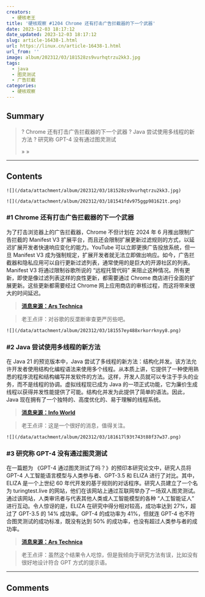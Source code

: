 ```yaml
---
creators:
  - 硬核老王
title: '硬核观察 #1204 Chrome 还有打击广告拦截器的下一个武器'
date: 2023-12-03 18:17:12
date_updated: 2023-12-03 18:17:12
slug: article-16438-1.html
url: https://linux.cn/article-16438-1.html
url_from: ''
image: album/202312/03/181528zs9vurhqtrzu2kk3.jpg
tags:
  - java
  - 图灵测试
  - 广告拦截
categories:
  - 硬核观察
---
```


## Summary

> ? Chrome 还有打击广告拦截器的下一个武器
> ? Java 尝试使用多线程的新方法
> ? 研究称 GPT-4 没有通过图灵测试
> 
> » 
> »

***

<!-- more -->

## Contents

`![](/data/attachment/album/202312/03/181528zs9vurhqtrzu2kk3.jpg)`

`![](/data/attachment/album/202312/03/181541fdv975ggp981621t.png)`

### #1 Chrome 还有打击广告拦截器的下一个武器

为了打击浏览器上的广告拦截器，Chrome 不但计划在 2024 年 6 月推出限制广告拦截的 Manifest V3 扩展平台，而且还会限制扩展更新过滤规则的方式，以延迟扩展开发者快速响应变化的能力。YouTube 可以立即更换广告投放系统，但一旦 Manifest V3 成为强制规定，扩展开发者就无法立即做出响应。如今，广告拦截器和隐私应用可以自行更新过滤列表，通常使用的是巨大的开源社区的列表。Manifest V3 将通过限制谷歌所说的 “远程托管代码” 来阻止这种情况。所有更新，即使是像过滤列表这样的良性更新，都需要通过 Chrome 商店进行全面的扩展更新。这些更新都需要经过 Chrome 网上应用商店的审核过程，而这将带来很大的时间延迟。

> 
> **[消息来源：Ars Technica](https://arstechnica.com/google/2023/12/chromes-next-weapon-in-the-war-on-ad-blockers-slower-extension-updates/)**
> 
> 
> 

> 
> 老王点评：对谷歌的反垄断审查更严厉些吧。
> 
> 
> 

`![](/data/attachment/album/202312/03/181557ey488xrkorrknyy8.png)`

### #2 Java 尝试使用多线程的新方法

在 Java 21 的预览版本中，Java 尝试了多线程的新方法：结构化并发。该方法允许开发者使用结构化编程语法来使用多个线程。从本质上讲，它提供了一种使用熟悉的程序流程和结构编写并发软件的方法。这样，开发人员就可以专注于手头的业务，而不是线程的协调。虚拟线程现已成为 Java 的一项正式功能，它为廉价生成线程以获得并发性能提供了可能。结构化并发为此提供了简单的语法。因此，Java 现在拥有了一个独特的、高度优化的、易于理解的线程系统。

> 
> **[消息来源：Info World](https://www.infoworld.com/article/3711361/get-started-with-javas-new-structured-concurrency-model.html)**
> 
> 
> 

> 
> 老王点评：这是一个很好的消息，值得关注。
> 
> 
> 

`![](/data/attachment/album/202312/03/181617l93t743t88f37w37.png)`

### #3 研究称 GPT-4 没有通过图灵测试

在一篇题为 《GPT-4 通过图灵测试了吗？》的预印本研究论文中，研究人员将 GPT-4 人工智能语言模型与人类参与者、GPT-3.5 和 ELIZA 进行了对比。其中，ELIZA 是一个上世纪 60 年代开发的基于规则的对话程序。研究人员建立了一个名为 turingtest.live 的网站，他们在该网站上通过互联网举办了一场双人图灵测试。通过该网站，人类审讯者与代表其他人类或人工智能模型的各种 “人工智能证人” 进行互动。令人惊讶的是，ELIZA 在研究中得分相对较高，成功率达到 27%，超过了 GPT-3.5 的 14% 成功率。GPT-4 的成功率为 41%，但就连 GPT-4 也不符合图灵测试的成功标准，既没有达到 50% 的成功率，也没有超过人类参与者的成功率。

> 
> **[消息来源：Ars Technica](https://arstechnica.com/information-technology/2023/12/real-humans-appeared-human-63-of-the-time-in-recent-turing-test-ai-study/)**
> 
> 
> 

> 
> 老王点评：虽然这个结果令人吃惊，但是我倾向于研究方法有误，比如没有很好地设计符合 GPT 方式的提示语。
> 
> 
>

***

## Comments
